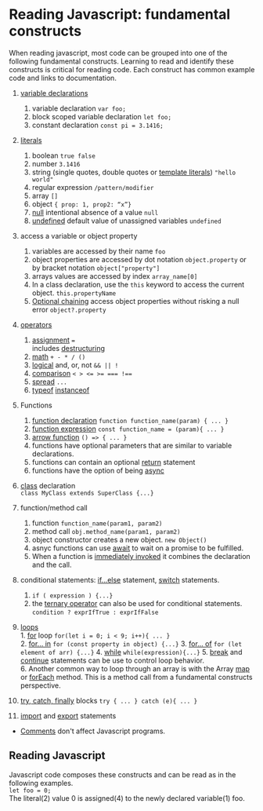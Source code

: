 # Reading Javascript: fundamental constructs
When reading javascript, most code can be grouped into one of the following fundamental constructs. Learning to read and identify these constructs is critical for reading code. Each construct has common example code and links to documentation.  

1. [variable declarations](https://developer.mozilla.org/en-US/docs/Web/JavaScript/Guide/Grammar_and_Types#declarations)
   1. variable declaration `var foo;`  
   2. block scoped variable declaration `let foo;`  
   3.  constant declaration `const pi = 3.1416;` 
3. [literals](https://developer.mozilla.org/en-US/docs/Web/JavaScript/Guide/Grammar_and_Types#literals)  
    1. boolean  `true false`
    2. number `3.1416`
    3. string  (single quotes, double quotes or [template literals](https://developer.mozilla.org/en-US/docs/Web/JavaScript/Reference/Template_literals)) `"hello world"`  
    4. regular expression `/pattern/modifier`
    5. array  `[]`
    6. object `{ prop: 1, prop2: “x”}`
    7. [null](https://developer.mozilla.org/en-US/docs/Web/JavaScript/Reference/Global_Objects/null) intentional absence of a value `null`
    8. [undefined](https://developer.mozilla.org/en-US/docs/Web/JavaScript/Reference/Global_Objects/undefined) default value of unassigned variables `undefined`
4. access a variable or object property
    1. variables are accessed by their name `foo` 
    2. object properties are accessed by dot notation `object.property` or by bracket notation `object["property"]`
    3. arrays values are accessed by index `array_name[0]`
    4. In a class declaration, use the `this` keyword to access the current object. `this.propertyName`
    5. [Optional chaining](https://developer.mozilla.org/en-US/docs/Web/JavaScript/Reference/Operators/Optional_chaining) access object properties without risking a null error `object?.property`
5. [operators](https://developer.mozilla.org/en-US/docs/Web/JavaScript/Guide/Expressions_and_Operators)
    1. [assignment](https://developer.mozilla.org/en-US/docs/Web/JavaScript/Reference/Operators/Assignment) `=`  
        includes [destructuring](https://developer.mozilla.org/en-US/docs/Web/JavaScript/Reference/Operators/Destructuring_assignment)
    2. [math](https://developer.mozilla.org/en-US/docs/Web/JavaScript/Guide/Expressions_and_Operators#arithmetic_operators) `+ - * / ()`
    3. [logical](https://developer.mozilla.org/en-US/docs/Web/JavaScript/Guide/Expressions_and_Operators#logical_operators) and, or, not `&& || !`
    4. [comparison](https://developer.mozilla.org/en-US/docs/Web/JavaScript/Guide/Expressions_and_Operators#comparison_operators) `< > <= >= === !== `
    5. [spread](https://developer.mozilla.org/en-US/docs/Web/JavaScript/Reference/Operators/Spread_syntax) `...`
    6. [typeof](https://developer.mozilla.org/en-US/docs/Web/JavaScript/Reference/Operators/typeof) [instanceof](https://developer.mozilla.org/en-US/docs/Web/JavaScript/Reference/Operators/instanceof)
6. Functions  
   1. [function declaration](https://developer.mozilla.org/en-US/docs/Web/JavaScript/Reference/Statements/function) `function function_name(param) { ... }`
   2. [function expression](https://developer.mozilla.org/en-US/docs/Web/JavaScript/Reference/Operators/function) `const function_name = (param){ ... }`
   3. [arrow function](https://developer.mozilla.org/en-US/docs/Web/JavaScript/Reference/Functions/Arrow_functions)  `() => { ... } `
   4. functions have optional parameters that are similar to variable declarations.  
   5. functions can contain an optional [return](https://developer.mozilla.org/en-US/docs/Web/JavaScript/Reference/Statements/return) statement
   6. functions have the option of being [async](https://developer.mozilla.org/en-US/docs/Web/JavaScript/Reference/Statements/async_function) 
7. [class](https://developer.mozilla.org/en-US/docs/Web/JavaScript/Reference/Statements/class) declaration  
   `class MyClass extends SuperClass {...}`
8. function/method call  
    1. function `function_name(param1, param2)` 
    2. method call `obj.method_name(param1, param2)`
    3. object constructor creates a new object. `new Object()`
    4. asnyc functions can use [await](https://developer.mozilla.org/en-US/docs/Web/JavaScript/Reference/Operators/await) to wait on a promise to be fulfilled. 
    5. When a function is [immediately invoked](https://developer.mozilla.org/en-US/docs/Glossary/IIFE) it combines the declaration and the call.  
9.  conditional statements: [if...else](https://developer.mozilla.org/en-US/docs/Web/JavaScript/Reference/Statements/if...else) statement, [switch](https://developer.mozilla.org/en-US/docs/Web/JavaScript/Reference/Statements/switch) statements.   
    1. `if ( expression ) {...}  `
    2. the [ternary operator](https://developer.mozilla.org/en-US/docs/Web/JavaScript/Reference/Operators/Conditional_Operator) can also be used for conditional statements. `condition ? exprIfTrue : exprIfFalse`
10.  [loops](https://developer.mozilla.org/en-US/docs/Web/JavaScript/Guide/Loops_and_iteration)  
    1. [for](https://developer.mozilla.org/en-US/docs/Web/JavaScript/Reference/Statements/for) loop  `for(let i = 0; i < 9; i++){ ... }`  
    2. [for... in](https://developer.mozilla.org/en-US/docs/Web/JavaScript/Reference/Statements/for...in) `for (const property in object) {...}`
    3. [for... of](https://developer.mozilla.org/en-US/docs/Web/JavaScript/Reference/Statements/for...of) `for (let element of arr) {...}`
    4. [while](https://developer.mozilla.org/en-US/docs/Web/JavaScript/Reference/Statements/while) `while(expression){...}`
    5. [break](https://developer.mozilla.org/en-US/docs/Web/JavaScript/Reference/Statements/break) and [continue](https://developer.mozilla.org/en-US/docs/Web/JavaScript/Reference/Statements/continue) statements can be use to control loop behavior.  
    6. Another common way to loop through an array is with the Array [map](https://developer.mozilla.org/en-US/docs/Web/JavaScript/Reference/Global_Objects/Array/map) or [forEach](https://developer.mozilla.org/en-US/docs/Web/JavaScript/Reference/Global_Objects/Array/forEach) method. This is a method call from a fundamental constructs perspective.  
11. [try, catch, finally](https://developer.mozilla.org/en-US/docs/Web/JavaScript/Reference/Statements/try...catch) blocks
    `try {
        ...
    } catch (e){
        ...
    }`

12. [import](https://developer.mozilla.org/en-US/docs/Web/JavaScript/Reference/Statements/import) and [export](https://developer.mozilla.org/en-US/docs/Web/JavaScript/Reference/Statements/export) statements  

* [Comments](https://developer.mozilla.org/en-US/docs/Web/JavaScript/Guide/Grammar_and_Types#comments) don't affect Javascript programs.  

## Reading Javascript
Javascript code composes these constructs and can be read as in the following examples.  
`let foo = 0;`  
The literal(2) value 0 is assigned(4) to the newly declared variable(1) foo.  
